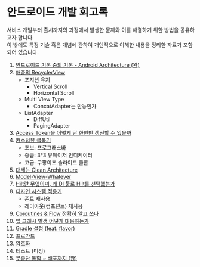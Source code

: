 # 안드로이드 개발 회고록
서비스 개발부터 출시까지의 과정에서 발생한 문제와 이를 해결하기 위한 방법을 공유하고자 합니다.</br>
이 밖에도 특정 기술 혹은 개념에 관하여 개인적으로 이해한 내용을 정리한 자료가 포함되어 있습니다.

1. [안드로이드 기본 중의 기본 - Android Architecture (완)](/android/architecture.md)
2. [애증의 RecyclerView](/android/recyclerview.md)
   - 포지션 유지
     - Vertical Scroll
     - Horizontal Scroll
   - Multi View Type
     - ConcatAdapter는 만능인가
   - ListAdapter
     - DiffUtil
     - PagingAdapter
3. [Access Token을 어떻게 단 한번만 갱신할 수 있을까](/android/renew-access-token.md)
4. [커스텀뷰 극복기](/android/custom-view.md)
    - 초보: 프로그래스바
    - 중급: 3*3 뷰페이저 인디케이터
    - 고급: 쿠팡이츠 슬라이드 클론
5. [대세는 Clean Architecture](/android/clean-architecture.md)
6. [Model-View-Whatever](/android/data-presentation-architecture.md)
7. [Hilt란 무엇이며, 왜 DI 툴로 Hilt를 선택했는가](/android/di.md)
8. [디자인 시스템 적용기](/android/design-system.md)
    - 폰트 재사용
    - 레이아웃(컴포넌트) 재사용
9.  [Coroutines & Flow 정확히 알고 쓰나](/android/coroutines-flow.md)
10. [앱 크래시 발생 어떻게 대응하는가](/android/handle-app-crash.md)
11. [Gradle 설정 (feat. flavor)](/android/gradle.md)
12. [프로가드](/android/proguard.md)
13. [암호화](/android/secret.md)
14. 테스트 (미정)
15. [무중단 통합 ~ 배포까지 (완)](/infra/ci_cd/android-ci-cd.md)
